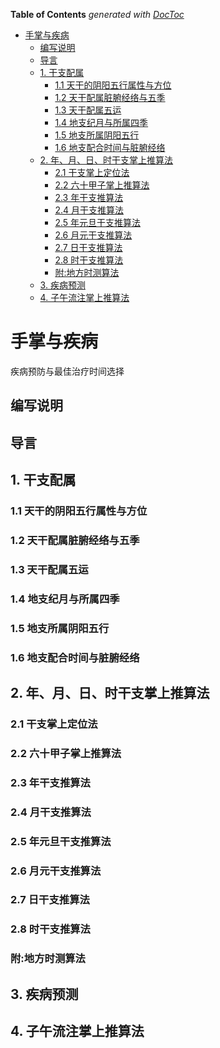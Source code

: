 <!-- START doctoc generated TOC please keep comment here to allow auto update -->
<!-- DON'T EDIT THIS SECTION, INSTEAD RE-RUN doctoc TO UPDATE -->
**Table of Contents**  *generated with [DocToc](https://github.com/thlorenz/doctoc)*

- [手掌与疾病](#%E6%89%8B%E6%8E%8C%E4%B8%8E%E7%96%BE%E7%97%85)
  - [编写说明](#%E7%BC%96%E5%86%99%E8%AF%B4%E6%98%8E)
  - [导言](#%E5%AF%BC%E8%A8%80)
  - [1. 干支配属](#1-%E5%B9%B2%E6%94%AF%E9%85%8D%E5%B1%9E)
    - [1.1 天干的阴阳五行属性与方位](#11-%E5%A4%A9%E5%B9%B2%E7%9A%84%E9%98%B4%E9%98%B3%E4%BA%94%E8%A1%8C%E5%B1%9E%E6%80%A7%E4%B8%8E%E6%96%B9%E4%BD%8D)
    - [1.2 天干配属脏腑经络与五季](#12-%E5%A4%A9%E5%B9%B2%E9%85%8D%E5%B1%9E%E8%84%8F%E8%85%91%E7%BB%8F%E7%BB%9C%E4%B8%8E%E4%BA%94%E5%AD%A3)
    - [1.3 天干配属五运](#13-%E5%A4%A9%E5%B9%B2%E9%85%8D%E5%B1%9E%E4%BA%94%E8%BF%90)
    - [1.4 地支纪月与所属四季](#14-%E5%9C%B0%E6%94%AF%E7%BA%AA%E6%9C%88%E4%B8%8E%E6%89%80%E5%B1%9E%E5%9B%9B%E5%AD%A3)
    - [1.5 地支所属阴阳五行](#15-%E5%9C%B0%E6%94%AF%E6%89%80%E5%B1%9E%E9%98%B4%E9%98%B3%E4%BA%94%E8%A1%8C)
    - [1.6 地支配合时间与脏腑经络](#16-%E5%9C%B0%E6%94%AF%E9%85%8D%E5%90%88%E6%97%B6%E9%97%B4%E4%B8%8E%E8%84%8F%E8%85%91%E7%BB%8F%E7%BB%9C)
  - [2. 年、月、日、时干支掌上推算法](#2-%E5%B9%B4%E6%9C%88%E6%97%A5%E6%97%B6%E5%B9%B2%E6%94%AF%E6%8E%8C%E4%B8%8A%E6%8E%A8%E7%AE%97%E6%B3%95)
    - [2.1 干支掌上定位法](#21-%E5%B9%B2%E6%94%AF%E6%8E%8C%E4%B8%8A%E5%AE%9A%E4%BD%8D%E6%B3%95)
    - [2.2 六十甲子掌上推算法](#22-%E5%85%AD%E5%8D%81%E7%94%B2%E5%AD%90%E6%8E%8C%E4%B8%8A%E6%8E%A8%E7%AE%97%E6%B3%95)
    - [2.3 年干支推算法](#23-%E5%B9%B4%E5%B9%B2%E6%94%AF%E6%8E%A8%E7%AE%97%E6%B3%95)
    - [2.4 月干支推算法](#24-%E6%9C%88%E5%B9%B2%E6%94%AF%E6%8E%A8%E7%AE%97%E6%B3%95)
    - [2.5 年元旦干支推算法](#25-%E5%B9%B4%E5%85%83%E6%97%A6%E5%B9%B2%E6%94%AF%E6%8E%A8%E7%AE%97%E6%B3%95)
    - [2.6 月元干支推算法](#26-%E6%9C%88%E5%85%83%E5%B9%B2%E6%94%AF%E6%8E%A8%E7%AE%97%E6%B3%95)
    - [2.7 日干支推算法](#27-%E6%97%A5%E5%B9%B2%E6%94%AF%E6%8E%A8%E7%AE%97%E6%B3%95)
    - [2.8 时干支推算法](#28-%E6%97%B6%E5%B9%B2%E6%94%AF%E6%8E%A8%E7%AE%97%E6%B3%95)
    - [附:地方时测算法](#%E9%99%84%E5%9C%B0%E6%96%B9%E6%97%B6%E6%B5%8B%E7%AE%97%E6%B3%95)
  - [3. 疾病预测](#3-%E7%96%BE%E7%97%85%E9%A2%84%E6%B5%8B)
  - [4. 子午流注掌上推算法](#4-%E5%AD%90%E5%8D%88%E6%B5%81%E6%B3%A8%E6%8E%8C%E4%B8%8A%E6%8E%A8%E7%AE%97%E6%B3%95)

<!-- END doctoc generated TOC please keep comment here to allow auto update -->

# 手掌与疾病

疾病预防与最佳治疗时间选择

## 编写说明
## 导言
## 1. 干支配属

### 1.1 天干的阴阳五行属性与方位

### 1.2 天干配属脏腑经络与五季

### 1.3 天干配属五运

### 1.4 地支纪月与所属四季

### 1.5 地支所属阴阳五行

### 1.6 地支配合时间与脏腑经络

## 2. 年、月、日、时干支掌上推算法

### 2.1 干支掌上定位法

### 2.2 六十甲子掌上推算法

### 2.3 年干支推算法

### 2.4 月干支推算法

### 2.5 年元旦干支推算法

### 2.6 月元干支推算法

### 2.7 日干支推算法

### 2.8 时干支推算法

### 附:地方时测算法

## 3. 疾病预测

## 4. 子午流注掌上推算法
